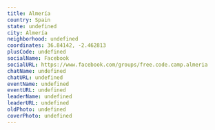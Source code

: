 ```yaml
---
title: Almería
country: Spain
state: undefined
city: Almería
neighborhood: undefined
coordinates: 36.84142, -2.462813
plusCode: undefined
socialName: Facebook
socialURL: https://www.facebook.com/groups/free.code.camp.almeria
chatName: undefined
chatURL: undefined
eventName: undefined
eventURL: undefined
leaderName: undefined
leaderURL: undefined
oldPhoto: undefined
coverPhoto: undefined
---
```

